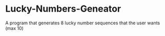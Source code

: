 # Lucky-Numbers-Geneator
A program that generates 8 lucky number sequences that the user wants (max 10)
